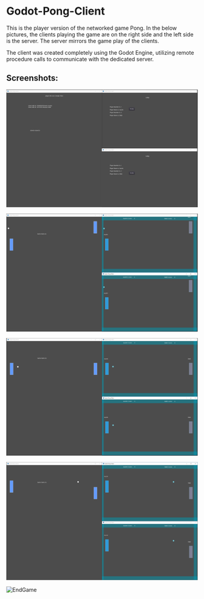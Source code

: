 # Godot-Pong-Client
This is the player version of the networked game Pong.  In the below pictures, the clients playing the game are on the right side and the left side is the server.  The server mirrors the game play of the clients.

The client was created completely using the Godot Engine, utilizing remote procedure calls to communicate with the dedicated server.

## Screenshots:

![BeginningGame](Screenshots/BeginningGame.png "Beginning of the Game")

![MidGame](Screenshots/MidGame.png "MidGame")

![MidGame1](Screenshots/MidGame1.png "MidGame1")

![MidGame2](Screenshots/MidGame2.png "MidGame2")

![EndGame](Screenshots/Screenshot1.png "End Game")
